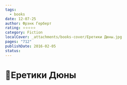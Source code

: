 ```yaml
---
tags:
  - books
date: 12-07-25
author: Фрэнк Герберт
rating: ⭐⭐⭐⭐⭐
category: Fiction
localCover: _attachments/books-cover/Еретики Дюны.jpg
pages: "712"
publishDate: 2016-02-05
status:
---
```

# 📔Еретики Дюны